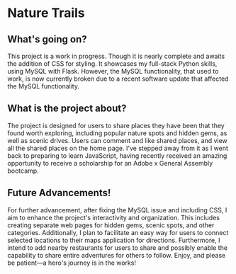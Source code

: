 # Nature Trails

## What's going on?
This project is a work in progress. Though it is nearly complete and awaits the addition of CSS for styling. It showcases my full-stack Python skills, using MySQL with Flask. However, the MySQL functionality, that used to work, is now currently broken due to a recent software update that affected the MySQL functionality. 

## What is the project about?
The project is designed for users to share places they have been that they found worth exploring, including popular nature spots and hidden gems, as well as scenic drives.  Users can comment and like shared places, and view all the shared places on the home page. I've stepped away from it as I went back to preparing to learn JavaScript, having recently received an amazing opportunity to receive a scholarship for an Adobe x General Assembly bootcamp. 

## Future Advancements!
For further advancement, after fixing the MySQL issue and including CSS, I aim to enhance the project's interactivity and organization. This includes creating separate web pages for hidden gems, scenic spots, and other categories. Additionally, I plan to facilitate an easy way for users to connect selected locations to their maps application for directions. Furthermore, I intend to add nearby restaurants for users to share and possibly enable the capability to share entire adventures for others to follow. Enjoy, and please be patient—a hero's journey is in the works!